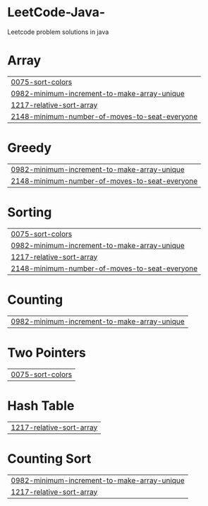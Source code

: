 # LeetCode-Java-
Leetcode problem solutions in java


# Array
|  |
| ------- |
| [0075-sort-colors](https://github.com/KarthikPrabhu2541/LeetCode-Java/tree/master/0075-sort-colors) |
| [0982-minimum-increment-to-make-array-unique](https://github.com/KarthikPrabhu2541/LeetCode-Java/tree/master/0982-minimum-increment-to-make-array-unique) |
| [1217-relative-sort-array](https://github.com/KarthikPrabhu2541/LeetCode-Java/tree/master/1217-relative-sort-array) |
| [2148-minimum-number-of-moves-to-seat-everyone](https://github.com/KarthikPrabhu2541/LeetCode-Java/tree/master/2148-minimum-number-of-moves-to-seat-everyone) |
# Greedy
|  |
| ------- |
| [0982-minimum-increment-to-make-array-unique](https://github.com/KarthikPrabhu2541/LeetCode-Java/tree/master/0982-minimum-increment-to-make-array-unique) |
| [2148-minimum-number-of-moves-to-seat-everyone](https://github.com/KarthikPrabhu2541/LeetCode-Java/tree/master/2148-minimum-number-of-moves-to-seat-everyone) |
# Sorting
|  |
| ------- |
| [0075-sort-colors](https://github.com/KarthikPrabhu2541/LeetCode-Java/tree/master/0075-sort-colors) |
| [0982-minimum-increment-to-make-array-unique](https://github.com/KarthikPrabhu2541/LeetCode-Java/tree/master/0982-minimum-increment-to-make-array-unique) |
| [1217-relative-sort-array](https://github.com/KarthikPrabhu2541/LeetCode-Java/tree/master/1217-relative-sort-array) |
| [2148-minimum-number-of-moves-to-seat-everyone](https://github.com/KarthikPrabhu2541/LeetCode-Java/tree/master/2148-minimum-number-of-moves-to-seat-everyone) |
# Counting
|  |
| ------- |
| [0982-minimum-increment-to-make-array-unique](https://github.com/KarthikPrabhu2541/LeetCode-Java/tree/master/0982-minimum-increment-to-make-array-unique) |
# Two Pointers
|  |
| ------- |
| [0075-sort-colors](https://github.com/KarthikPrabhu2541/LeetCode-Java/tree/master/0075-sort-colors) |
# Hash Table
|  |
| ------- |
| [1217-relative-sort-array](https://github.com/KarthikPrabhu2541/LeetCode-Java/tree/master/1217-relative-sort-array) |
# Counting Sort
|  |
| ------- |
| [0982-minimum-increment-to-make-array-unique](https://github.com/KarthikPrabhu2541/LeetCode-Java/tree/master/0982-minimum-increment-to-make-array-unique) |
| [1217-relative-sort-array](https://github.com/KarthikPrabhu2541/LeetCode-Java/tree/master/1217-relative-sort-array) |
